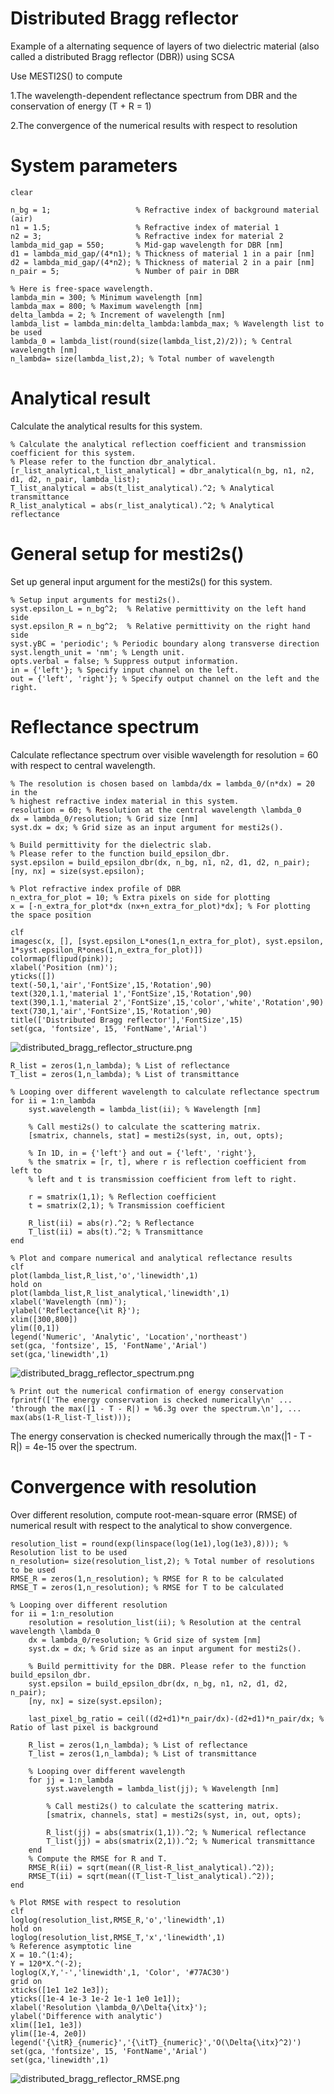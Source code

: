 # Distributed Bragg reflector


Example of a alternating sequence of layers of two dielectric material (also called a distributed Bragg reflector (DBR)) using SCSA 


Use MESTI2S() to compute 

1.The wavelength-dependent reflectance spectrum from DBR and the conservation of energy (T + R = 1)


2.The convergence of the numerical results with respect to resolution


# System parameters

```matlab:Code
clear

n_bg = 1;                   % Refractive index of background material (air)
n1 = 1.5;                   % Refractive index of material 1
n2 = 3;                     % Refractive index for material 2
lambda_mid_gap = 550;       % Mid-gap wavelength for DBR [nm]
d1 = lambda_mid_gap/(4*n1); % Thickness of material 1 in a pair [nm]
d2 = lambda_mid_gap/(4*n2); % Thickness of material 2 in a pair [nm]
n_pair = 5;                 % Number of pair in DBR

% Here is free-space wavelength.
lambda_min = 300; % Minimum wavelength [nm]
lambda_max = 800; % Maximum wavelength [nm]
delta_lambda = 2; % Increment of wavelength [nm]
lambda_list = lambda_min:delta_lambda:lambda_max; % Wavelength list to be used
lambda_0 = lambda_list(round(size(lambda_list,2)/2)); % Central wavelength [nm]
n_lambda= size(lambda_list,2); % Total number of wavelength
```

# Analytical result


Calculate the analytical results for this system. 

```matlab:Code
% Calculate the analytical reflection coefficient and transmission coefficient for this system. 
% Please refer to the function dbr_analytical.
[r_list_analytical,t_list_analytical] = dbr_analytical(n_bg, n1, n2, d1, d2, n_pair, lambda_list);
T_list_analytical = abs(t_list_analytical).^2; % Analytical transmittance
R_list_analytical = abs(r_list_analytical).^2; % Analytical reflectance
```

# General setup for mesti2s()


Set up general input argument for the mesti2s() for this system.

```matlab:Code
% Setup input arguments for mesti2s(). 
syst.epsilon_L = n_bg^2;  % Relative permittivity on the left hand side
syst.epsilon_R = n_bg^2;  % Relative permittivity on the right hand side
syst.yBC = 'periodic'; % Periodic boundary along transverse direction
syst.length_unit = 'nm'; % Length unit.
opts.verbal = false; % Suppress output information.
in = {'left'}; % Specify input channel on the left.
out = {'left', 'right'}; % Specify output channel on the left and the right.
```

# Reflectance spectrum


Calculate reflectance spectrum over visible wavelength for resolution = 60 with respect to central wavelength.

```matlab:Code
% The resolution is chosen based on lambda/dx = lambda_0/(n*dx) = 20 in the 
% highest refractive index material in this system.
resolution = 60; % Resolution at the central wavelength \lambda_0
dx = lambda_0/resolution; % Grid size [nm]
syst.dx = dx; % Grid size as an input argument for mesti2s().

% Build permittivity for the dielectric slab. 
% Please refer to the function build_epsilon_dbr.
syst.epsilon = build_epsilon_dbr(dx, n_bg, n1, n2, d1, d2, n_pair);
[ny, nx] = size(syst.epsilon);

% Plot refractive index profile of DBR
n_extra_for_plot = 10; % Extra pixels on side for plotting
x = [-n_extra_for_plot*dx (nx+n_extra_for_plot)*dx]; % For plotting the space position

clf
imagesc(x, [], [syst.epsilon_L*ones(1,n_extra_for_plot), syst.epsilon, 1*syst.epsilon_R*ones(1,n_extra_for_plot)])
colormap(flipud(pink));
xlabel('Position (nm)');
yticks([])
text(-50,1,'air','FontSize',15,'Rotation',90)
text(320,1.1,'material 1','FontSize',15,'Rotation',90)
text(390,1.1,'material 2','FontSize',15,'color','white','Rotation',90)
text(730,1,'air','FontSize',15,'Rotation',90)
title(['Distributed Bragg reflector'],'FontSize',15)
set(gca, 'fontsize', 15, 'FontName','Arial')
```


![distributed_bragg_reflector_structure.png](distributed_bragg_reflector_structure.png)


```matlab:Code
R_list = zeros(1,n_lambda); % List of reflectance
T_list = zeros(1,n_lambda); % List of transmittance

% Looping over different wavelength to calculate reflectance spectrum    
for ii = 1:n_lambda
    syst.wavelength = lambda_list(ii); % Wavelength [nm]

    % Call mesti2s() to calculate the scattering matrix.
    [smatrix, channels, stat] = mesti2s(syst, in, out, opts);

    % In 1D, in = {'left'} and out = {'left', 'right'},
    % the smatrix = [r, t], where r is reflection coefficient from left to
    % left and t is transmission coefficient from left to right.

    r = smatrix(1,1); % Reflection coefficient
    t = smatrix(2,1); % Transmission coefficient

    R_list(ii) = abs(r).^2; % Reflectance
    T_list(ii) = abs(t).^2; % Transmittance
end

% Plot and compare numerical and analytical reflectance results
clf
plot(lambda_list,R_list,'o','linewidth',1)
hold on
plot(lambda_list,R_list_analytical,'linewidth',1)
xlabel('Wavelength (nm)');
ylabel('Reflectance{\it R}');
xlim([300,800])
ylim([0,1])
legend('Numeric', 'Analytic', 'Location','northeast')
set(gca, 'fontsize', 15, 'FontName','Arial')
set(gca,'linewidth',1)
```


![distributed_bragg_reflector_spectrum.png](distributed_bragg_reflector_spectrum.png)


```matlab:Code
% Print out the numerical confirmation of energy conservation
fprintf(['The energy conservation is checked numerically\n' ...
'through the max(|1 - T - R|) = %6.3g over the spectrum.\n'], ...
max(abs(1-R_list-T_list)));
```

The energy conservation is checked numerically through the max(|1 - T - R|) =  4e-15 over the spectrum.

# Convergence with resolution


Over different resolution, compute root-mean-square error (RMSE) of numerical result with respect to the analytical to show convergence.

```matlab:Code
resolution_list = round(exp(linspace(log(1e1),log(1e3),8))); % Resolution list to be used
n_resolution= size(resolution_list,2); % Total number of resolutions to be used
RMSE_R = zeros(1,n_resolution); % RMSE for R to be calculated
RMSE_T = zeros(1,n_resolution); % RMSE for T to be calculated

% Looping over different resolution
for ii = 1:n_resolution
    resolution = resolution_list(ii); % Resolution at the central wavelength \lambda_0
    dx = lambda_0/resolution; % Grid size of system [nm]
    syst.dx = dx; % Grid size as an input argument for mesti2s().
    
    % Build permittivity for the DBR. Please refer to the function build_epsilon_dbr.
    syst.epsilon = build_epsilon_dbr(dx, n_bg, n1, n2, d1, d2, n_pair);
    [ny, nx] = size(syst.epsilon);

    last_pixel_bg_ratio = ceil((d2+d1)*n_pair/dx)-(d2+d1)*n_pair/dx; % Ratio of last pixel is background

    R_list = zeros(1,n_lambda); % List of reflectance
    T_list = zeros(1,n_lambda); % List of transmittance

    % Looping over different wavelength    
    for jj = 1:n_lambda
        syst.wavelength = lambda_list(jj); % Wavelength [nm]
    
        % Call mesti2s() to calculate the scattering matrix.
        [smatrix, channels, stat] = mesti2s(syst, in, out, opts);
    
        R_list(jj) = abs(smatrix(1,1)).^2; % Numerical reflectance
        T_list(jj) = abs(smatrix(2,1)).^2; % Numerical transmittance
    end
    % Compute the RMSE for R and T.
    RMSE_R(ii) = sqrt(mean((R_list-R_list_analytical).^2));
    RMSE_T(ii) = sqrt(mean((T_list-T_list_analytical).^2));
end

% Plot RMSE with respect to resolution
clf
loglog(resolution_list,RMSE_R,'o','linewidth',1)
hold on
loglog(resolution_list,RMSE_T,'x','linewidth',1)
% Reference asymptotic line
X = 10.^(1:4);
Y = 120*X.^(-2);
loglog(X,Y,'-','linewidth',1, 'Color', '#77AC30')
grid on
xticks([1e1 1e2 1e3]);
yticks([1e-4 1e-3 1e-2 1e-1 1e0 1e1]);
xlabel('Resolution \lambda_0/\Delta{\itx}');
ylabel('Difference with analytic')
xlim([1e1, 1e3])
ylim([1e-4, 2e0])
legend('{\itR}_{numeric}','{\itT}_{numeric}','O(\Delta{\itx}^2)')
set(gca, 'fontsize', 15, 'FontName','Arial')
set(gca,'linewidth',1)
```


![distributed_bragg_reflector_RMSE.png](distributed_bragg_reflector_RMSE.png)

